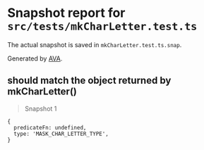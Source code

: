 # Snapshot report for `src/tests/mkCharLetter.test.ts`

The actual snapshot is saved in `mkCharLetter.test.ts.snap`.

Generated by [AVA](https://ava.li).

## should match the object returned by mkCharLetter()

> Snapshot 1

    {
      predicateFn: undefined,
      type: 'MASK_CHAR_LETTER_TYPE',
    }
